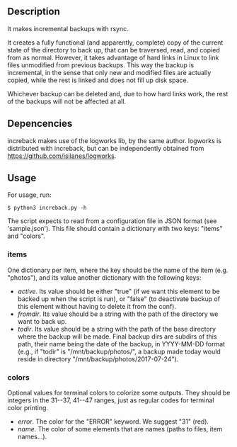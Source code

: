 ## Description ##

It makes incremental backups with rsync.

It creates a fully functional (and apparently, complete) copy of the current state of the directory to back up, that can be traversed, read, and copied from as normal. However, it takes advantage of hard links in Linux to link files unmodified from previous backups. This way the backup is incremental, in the sense that only new and modified files are actually copied, while the rest is linked and does not fill up disk space.

Whichever backup can be deleted and, due to how hard links work, the rest of the backups will not be affected at all.

## Depencencies ##

increback makes use of the logworks lib, by the same author. logworks is distributed with increback, but can be independently obtained from <https://github.com/isilanes/logworks>.

## Usage ##

For usage, run:

    $ python3 increback.py -h

The script expects to read from a configuration file in JSON format (see 'sample.json'). This file should contain a dictionary with two keys: "items" and "colors".

### items ###

One dictionary per item, where the key should be the name of the item (e.g. "photos"), and its value another dictionary with the following keys:

* *active*. Its value should be either "true" (if we want this element to be backed up when the script is run), or "false" (to deactivate backup of this element without having to delete it from the conf).
* *fromdir*. Its value should be a string with the path of the directory we want to back up.
* *todir*. Its value should be a string with the path of the base directory where the backup will be made. Final backup dirs are subdirs of this path, their name being the date of the backup, in YYYY-MM-DD format (e.g., if "todir" is "/mnt/backup/photos/", a backup made today would reside in directory "/mnt/backup/photos/2017-07-24").

### colors ###

Optional values for terminal colors to colorize some outputs. They should be integers in the 31--37, 41--47 ranges, just as regular codes for terminal color printing.

* *error*. The color for the "ERROR" keyword. We suggest "31" (red).
* *name*. The color of some elements that are names (paths to files, item names...).
